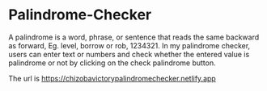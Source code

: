 # Palindrome-Checker
A palindrome is a word, phrase, or sentence that reads the same backward as forward, Eg. level, borrow or rob, 1234321. In my palindrome checker, users can enter text or numbers and check whether the entered value is palindrome or not by clicking on the check palindrome button.

The url is https://chizobavictorypalindromechecker.netlify.app
